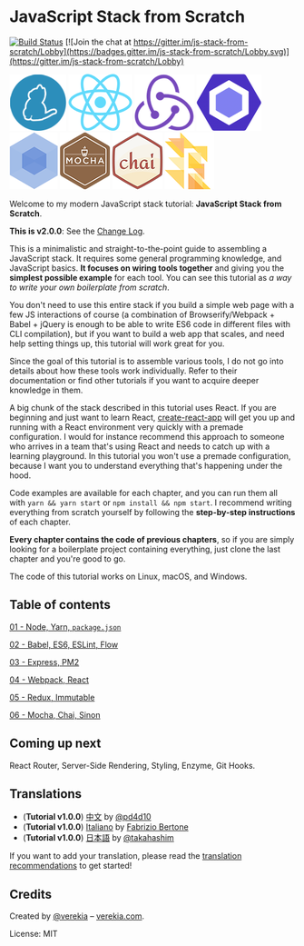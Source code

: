 # JavaScript Stack from Scratch

[![Build Status](https://travis-ci.org/verekia/js-stack-from-scratch.svg?branch=master)](https://travis-ci.org/verekia/js-stack-from-scratch) [![Join the chat at https://gitter.im/js-stack-from-scratch/Lobby](https://badges.gitter.im/js-stack-from-scratch/Lobby.svg)](https://gitter.im/js-stack-from-scratch/Lobby)

[![Yarn](/img/yarn.png)](https://yarnpkg.com/)
[![React](/img/react.png)](https://facebook.github.io/react/)
[![Redux](/img/redux.png)](http://redux.js.org/)
[![ESLint](/img/eslint.png)](http://eslint.org/)
[![Webpack](/img/webpack.png)](https://webpack.github.io/)
[![Mocha](/img/mocha.png)](https://mochajs.org/)
[![Chai](/img/chai.png)](http://chaijs.com/)
[![Flow](/img/flow.png)](https://flowtype.org/)

Welcome to my modern JavaScript stack tutorial: **JavaScript Stack from Scratch**.

**This is v2.0.0**: See the [Change Log](/CHANGELOG.md).

This is a minimalistic and straight-to-the-point guide to assembling a JavaScript stack. It requires some general programming knowledge, and JavaScript basics. **It focuses on wiring tools together** and giving you the **simplest possible example** for each tool. You can see this tutorial as *a way to write your own boilerplate from scratch*.

You don't need to use this entire stack if you build a simple web page with a few JS interactions of course (a combination of Browserify/Webpack + Babel + jQuery is enough to be able to write ES6 code in different files with CLI compilation), but if you want to build a web app that scales, and need help setting things up, this tutorial will work great for you.

Since the goal of this tutorial is to assemble various tools, I do not go into details about how these tools work individually. Refer to their documentation or find other tutorials if you want to acquire deeper knowledge in them.

A big chunk of the stack described in this tutorial uses React. If you are beginning and just want to learn React, [create-react-app](https://github.com/facebookincubator/create-react-app) will get you up and running with a React environment very quickly with a premade configuration. I would for instance recommend this approach to someone who arrives in a team that's using React and needs to catch up with a learning playground. In this tutorial you won't use a premade configuration, because I want you to understand everything that's happening under the hood.

Code examples are available for each chapter, and you can run them all with `yarn && yarn start` or `npm install && npm start`. I recommend writing everything from scratch yourself by following the **step-by-step instructions** of each chapter.

**Every chapter contains the code of previous chapters**, so if you are simply looking for a boilerplate project containing everything, just clone the last chapter and you're good to go.

The code of this tutorial works on Linux, macOS, and Windows.

## Table of contents

[01 - Node, Yarn, `package.json`](/tutorial/01-node-yarn-package-json)

[02 - Babel, ES6, ESLint, Flow](/tutorial/02-babel-es6-eslint-flow)

[03 - Express, PM2](/tutorial/03-express-pm2)

[04 - Webpack, React](/tutorial/04-webpack-react)

[05 - Redux, Immutable](/tutorial/05-redux-immutable)

[06 - Mocha, Chai, Sinon](/tutorial/06-mocha-chai-sinon)

## Coming up next

React Router, Server-Side Rendering, Styling, Enzyme, Git Hooks.

## Translations

- (**Tutorial v1.0.0**) [中文](https://github.com/pd4d10/js-stack-from-scratch) by [@pd4d10](http://github.com/pd4d10)
- (**Tutorial v1.0.0**) [Italiano](https://github.com/fbertone/js-stack-from-scratch) by [Fabrizio Bertone](https://github.com/fbertone)
- (**Tutorial v1.0.0**) [日本語](https://github.com/takahashim/js-stack-from-scratch) by [@takahashim](https://github.com/takahashim)

If you want to add your translation, please read the [translation recommendations](/how-to-translate.md) to get started!

## Credits

Created by [@verekia](https://twitter.com/verekia) – [verekia.com](http://verekia.com/).

License: MIT
